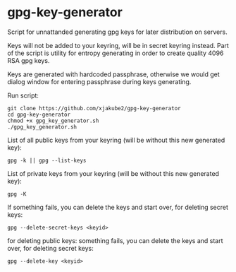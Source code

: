 # gpg-key-generator

Script for unnattanded generating gpg keys for later distribution on servers.

Keys will not be added to your keyring, will be in secret keyring instead.
Part of the script is utility for entropy generating in order to create quality 4096 RSA gpg keys.

Keys are generated with hardcoded passphrase, otherwise we would get dialog window for entering passphrase during keys generating.

Run script:
```
git clone https://github.com/xjakube2/gpg-key-generator
cd gpg-key-generator
chmod +x gpg_key_generator.sh
./gpg_key_generator.sh
```

List of all public keys from your keyring (will be without this new generated key):
```
gpg -k || gpg --list-keys
```

List of private keys from your keyring (will be without this new generated key):
```
gpg -K
```

If something fails, you can delete the keys and start over, for deleting secret keys:
```
gpg --delete-secret-keys <keyid>
```
for deleting public keys:
something fails, you can delete the keys and start over, for deleting secret keys:
```
gpg --delete-key <keyid>
```
